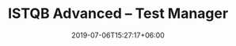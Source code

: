 ---
title: "ISTQB Advanced – Test Manager"
date: 2019-07-06T15:27:17+06:00
# page title background image
bg_image: "images/backgrounds/page-title.jpg"
# meta description
description : "The ISTQB Advanced Test Manager training is aimed at how to manage the testing process, plan reviews, use test management tools and improve the testing process."
# course thumbnail
image: "images/courses/website-tm.png"
# course description
course_description: "The ISTQB Advanced Test Manager training is aimed at how to manage the testing process, plan reviews, use test management tools and improve the testing process."
# course fee
price   : "€ 2.295"
exam    : "€ 250"
length  : "5 Days"
hours   : "9:00 to 17:00"
category: ["ISTQB", "Management"]
contact : "training@tesuqa.com"

# type
type: "course"
course_type: "available trainings"
course_details:
- 
  name: "Description"
  title: "Course Details"
  text:
    - "Test Managers have in-depth knowledge of the test process and structure it for specific life cycle models, such as V-model or Agile."
    - "They can set up, monitor and control a risk-based test project."
    - "They can create a review plan for static testing and manage a defect lifecycle."
    - "Further, they are able to improve the test process and introduce tool to enhance testing."
    - "Finally, they will be able to create optimised test team to execute the tasks of the test plan."
    - "With the internationally recognised ISTQB® Certified Tester Advanced Level - Test Manager (CTAL-TM) certification, you will be able to prove your knowledge, particularly with regard to test management aspects."
  modules_image: "/images/courses/istqb_test_manager.png" 
- 
  name: "Skills Gained"
  list:
   - "Manage a testing project by implementing the mission, goals and testing processes established for the testing organization."
   - "Organize and lead risk identification and risk analysis sessions and use the results of such sessions for test estimation, planning, monitoring and control."
   - "Create and implement test plans consistent with organizational policies and test strategies."
   - "Continuously monitor and control the test activities to achieve project objectives."
   - "Assess and report relevant and timely test status to project stakeholders."
   - "Identify skills and resource gaps in their test team and participate in sourcing adequate resources."
   - "Identify and plan necessary skills development within their test team."
   - "Propose a business case for test activities which outlines the costs and benefits expected."
   - "Ensure proper communication within the test team and with other project stakeholders."
   - "Participate in and lead test process improvement initiatives."
-
  name: "Curriculum"
  day:
  - heading: "Day 1"
    sub_heading: 
    - title: "The Testing Process"
      info:
        - "Test Planning, Monitoring and Control"
        - "Test Analysis"
        - "Test Design"
        - "Test Implementation"
        - "Test Execution"
        - "Evaluating Exit Criteria and Reporting"
        - "Test Closure Activities" 
    - title: "Test Management"
      info:
        - "Introduction" 
        - "Test Management in Context"
  - heading: "Day 2"
    sub_heading: 
    - title: "Test Management"
      info:
        - "Risk-Based Testing and Other Approaches"
        - "Other Techniques for Test Selection"
        - "Test Prioritization and Effort Allocation in the Test Process"
    - title: "Test Documentation and Other Work Products"
      info:
        - "Test Policy" 
        - "Test Strategy"
        - "Master Test Plan"
        - "Level Test Plan"
        - "Project Risk Management"
        - "Test Estimation"
  - heading: "Day 3"
    sub_heading: 
    - title: "Test Management"
      info:
        - "Defining and Using Test Metrics" 
        - "Business Value of Testing"
        - "Distributed, Outsourced and Insourced Testing"
        - "Managing the Application of Industry Standards"
    - title: "Reviews"
      info:
        - "Management Reviews and Audits" 
        - "Managing Reviews" 
        - "Metrics for Reviews" 
        - "Managing Formal Reviews" 
  - heading: "Day 4"
    sub_heading: 
    - title: "Defect Management"
      info:
        - "The Defect Lifecycle and the Software Development Lifecycle" 
        - "Defect Report Information" 
        - "Assessing Process Capability with Defect Reporting Information" 
    - title: "Improving the Testing Process"
      info:
        - "Test Improvement Process"
        - "Improving the Testing Process" 
        - "Improving the Testing Process with TMMi, TPI Next, CTP and STEP" 
    - title: "Test Tools and Automation"
      info:      
        - "Tool Selection" 
        - "Tool Lifecycle"
        - "Tool Metrics"
  - heading: "Day 5"
    sub_heading: 
    - title: "People Skills - Team Composition"
      info:
        - "Individual Skills" 
        - "Test Team Dynamics" 
        - "Fitting Testing within an Organisation"
        - "Motivation"
        - "Communication"
    - title: "Exam Preparation"
      info:
        - "Exam preparation"
  - heading: "Exam"
    sub_heading:
    - title: "Exam"
      info:
        - "The Advanced Level Test Manager exam comprises 65 multiple choice questions, with a pass mark grade of 65% to be completed within 180 minutes."
        - "Participants that take the exam not in their spoken language, will receive additional 25% more time (an additional 45 minutes), for a total of 225 minutes."       
-
  name: "Register"
  title: "Prerequisites" 
  text:   
  - "Lorem Ipsum Lorem Ipsum Lorem Ipsum Lorem IpsumLorem Ipsum Lorem Ipsum Lorem Ipsum Lorem IpsumLorem Ipsum Lorem Ipsum Lorem Ipsum Lorem IpsumLorem Ipsum Lorem"
  email: "training@tesuqa.com"
---